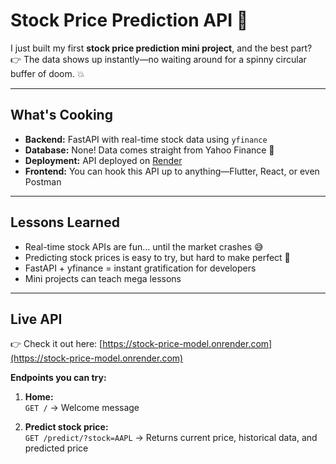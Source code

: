 # Stock Price Prediction API 🚀

I just built my first **stock price prediction mini project**, and the best part?  
👉 The data shows up instantly—no waiting around for a spinny circular buffer of doom. 💥

---

## What's Cooking

- **Backend:** FastAPI with real-time stock data using `yfinance`  
- **Database:** None! Data comes straight from Yahoo Finance 🤑  
- **Deployment:** API deployed on [Render](https://stock-price-model.onrender.com)  
- **Frontend:** You can hook this API up to anything—Flutter, React, or even Postman  

---

## Lessons Learned

- Real-time stock APIs are fun… until the market crashes 😅  
- Predicting stock prices is easy to try, but hard to make perfect 🧠  
- FastAPI + yfinance = instant gratification for developers  
- Mini projects can teach mega lessons  

---

## Live API

👉 Check it out here: [https://stock-price-model.onrender.com](https://stock-price-model.onrender.com)  

**Endpoints you can try:**

1. **Home:**  
`GET /` → Welcome message  

2. **Predict stock price:**  
`GET /predict/?stock=AAPL` → Returns current price, historical data, and predicted price  
